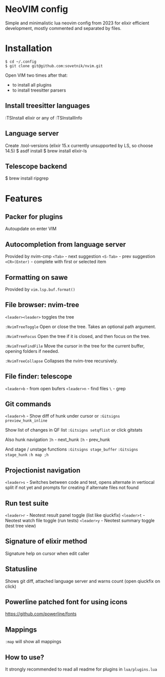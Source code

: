 # NeoVIM config

Simple and minimalistic lua neovim config from 2023 for elixir efficient development, 
mostly commented and separated by files.

# Installation

    $ cd ~/.config
    $ git clone git@github.com:sovetnik/nvim.git

  Open VIM two times after that: 
  - to install all plugins
  - to install treesitter parsers

## Install treesitter languages

  :TSInstall elixir
  or any of
  :TSInstallInfo

## Language server

  Create .tool-versions (elixir 15.x currently unsupported by LS, so choose 14.5)
  $ asdf install
  $ brew install elixir-ls

## Telescope backend

  $ brew install ripgrep

# Features

## Packer for plugins
Autoupdate on enter VIM

## Autocompletion from language server

  Provided by nvim-cmp
  `<Tab>` - next suggestion
  `<S-Tab>` - prev suggestion
  `<CR>(Enter)` - complete with first or selected item

## Formatting on sawe

  Provided by `vim.lsp.buf.format()`

## File browser: nvim-tree

  `<leader><leader>` toggles the tree

  `:NvimTreeToggle` Open or close the tree. Takes an optional path argument.

  `:NvimTreeFocus` Open the tree if it is closed, and then focus on the tree.

  `:NvimTreeFindFile` Move the cursor in the tree for the current buffer, opening folders if needed.

  `:NvimTreeCollapse` Collapses the nvim-tree recursively.

## File finder: telescope

  `<leader>b` - from open bufers
  `<leader>n` - find files
  `\` - grep

## Git commands

  `<leader>h` - Show diff of hunk under cursor
  or `:Gitsigns preview_hunk_inline`

  Show list of changes in QF list
    `:Gitsigns setqflist`
    or click gitstats

  Also hunk navigation
    `]h` - next_hunk
    `[h` - prev_hunk

  And stage / unstage functions
    `:Gitsigns stage_buffer`
    `:Gitsigns stage_hunk`
    `:h map ;h`


## Projectionist navigation

  `<leader>s` - Switches between code and test, 
      opens alternate in vertiocal split if not yet 
      and prompts for creating if alternate files not found

## Run test suite

  `<leader>r` - Neotest result panel toggle (list like qiuckfix)
  `<leader>t` - Neotest watch file toggle (run tests)
  `<leader>y` - Neotest summary toggle (test tree view)

## Signature of elixir method

  Signature help on cursor when edit caller

## Statusline

  Shows git diff, attached language server 
  and warns count (open qiuckfix on click)

## Powerline patched font for using icons

  https://github.com/powerline/fonts

## Mappings

  `:map` will show all mappings

## How to use?

  It strongly recommended to read all readme for plugins in `lua/plugins.lua`
